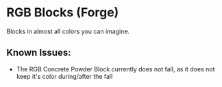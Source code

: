 # RGB Blocks (Forge)
Blocks in almost all colors you can imagine.

## Known Issues:
- The RGB Concrete Powder Block currently does not fall, as it does not keep it's color during/after the fall
